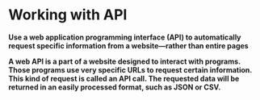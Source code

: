 # Working with API

**Use a web application programming interface (API) to automatically request specific information from a website—rather than entire pages**

**A web API is a part of a website designed to interact with programs. Those programs use very specific URLs to request certain information. This kind of request is called an API call. The requested data will be returned in an easily processed format, such as JSON or CSV.**